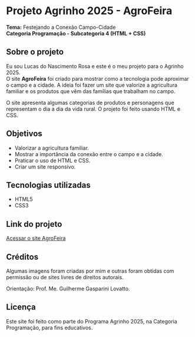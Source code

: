 # Projeto Agrinho 2025 - AgroFeira

**Tema:** Festejando a Conexão Campo-Cidade  
**Categoria Programação - Subcategoria 4 (HTML + CSS)**

## Sobre o projeto

Eu sou Lucas do Nascimento Rosa e este é o meu projeto para o Agrinho 2025.  
O site **AgroFeira** foi criado para mostrar como a tecnologia pode aproximar o campo e a cidade. A ideia foi fazer um site que valorize a agricultura familiar e os produtos que vêm das famílias que trabalham no campo.

O site apresenta algumas categorias de produtos e personagens que representam o dia a dia da vida rural. O projeto foi feito usando HTML e CSS.

## Objetivos

- Valorizar a agricultura familiar.
- Mostrar a importância da conexão entre o campo e a cidade.
- Praticar o uso de HTML e CSS.
- Criar um site responsivo.

## Tecnologias utilizadas

- HTML5  
- CSS3  

## Link do projeto

[Acessar o site AgroFeira](https://lucasrosa6.github.io/Projeto-Agrinho-2025-AgroFeira/)

## Créditos
 
Algumas imagens foram criadas por mim e outras foram obtidas com permissão ou de sites livres de direitos autorais.

Orientação: Prof. Me. Guilherme Gasparini Lovatto.

## Licença

Este site foi feito como parte do Programa Agrinho 2025, na Categoria Programação, para fins educativos.


